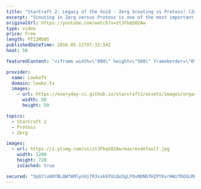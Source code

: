```yaml
---
title: "StarCraft 2: Legacy of the Void - Zerg Scouting vs Protoss! (Zerg Guide)"
excerpt: "Scouting in Zerg versus Protoss is one of the most important skills to develop as Zerg in StarCraft 2: Legacy of the Void. Since you can't just blindly follow a build order, as there are too many Protoss all-ins to look out for, you have to make sure you know at least roughly what it is the Protoss is"
originalUrl: https://youtube.com/watch?v=ztJFbqS02Aw
type: video
price: Free
length: PT13M50S
publishedDateTime: 2016-05-11T07:32:14Z
heat: 50

featuredContent: "<iframe width=\"800\" height=\"500\" frameborder=\"0\" src=\"https://www.youtube.com/embed/ztJFbqS02Aw\" allow=\"accelerometer; autoplay; encrypted-media; gyroscope; picture-in-picture\" allowfullscreen></iframe>"

provider:
  name: LowkoTV
  domain: lowko.tv
  images:
    - url: https://everyday-cc.github.io/starcraft2/assets/images/organizations/lowko.tv-50x50.jpg
      width: 50
      height: 50

topics:
  - StarCraft 2
  - Protoss
  - Zerg

images:
  - url: https://i.ytimg.com/vi/ztJFbqS02Aw/maxresdefault.jpg
    width: 1280
    height: 720
    isCached: true

secured: "5pGtluH8YBLQWfAMlynUjTR3sskbTULQo3gLF0vNDNbTHZPtKvrHWzfDOGLRFcwtR4xV+UHG2vstlAQYk1tO3PhXCb1WSlK8Mq6CBTLLxUPy1tOlAd3X17M5CifNLwN21Kitai6AZxrfOjKrewtsZWZ0eTd0x9p69AwpSYZjiZPEMVGlNwiCR/D1S1X+Me8VcVEbytOY2Dc402c0NxL+QlV8WGL6xCRDdBmuO0I9axMbY0GKsViI61Ok/juUaDFtwrMXZiUjHvSgTzPw+nLqt4SQ0gJb27ta4aOzCYZ7MTJXsgj6RGnPBtKkVRmK4OdZy8gaAvDEK1Sq6+B3Xv9HHxJfRtmj0E+L1YMHoiSseQNNjmGTzC+3AxKOiV9n5THHoqxXaOkYlVCN3xByax7L/F3QrBeufZX3Hkqh/n796Vo=;o3hGv33yZdWSZwYCne+DGg=="
---
```


